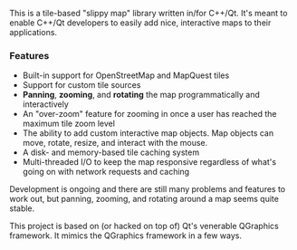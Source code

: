 This is a tile-based "slippy map" library written in/for C++/Qt. It's meant to enable C++/Qt developers to easily add nice, interactive maps to their applications.
### Features
* Built-in support for OpenStreetMap and MapQuest tiles
* Support for custom tile sources
* **Panning**, **zooming**, and **rotating** the map programmatically and interactively
* An "over-zoom" feature for zooming in once a user has reached the maximum tile zoom level
* The ability to add custom interactive map objects. Map objects can move, rotate, resize, and interact with the mouse.
* A disk- and memory-based tile caching system
* Multi-threaded I/O to keep the map responsive regardless of what's going on with network requests and caching

Development is ongoing and there are still many problems and features to work out, but panning, zooming, and rotating around a map seems quite stable.

This project is based on (or hacked on top of) Qt's venerable QGraphics framework. It mimics the QGraphics framework in a few ways.